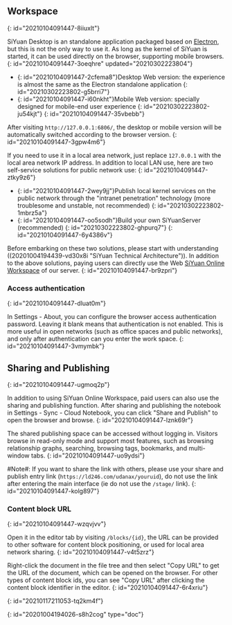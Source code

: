 ## Workspace
{: id="20210104091447-8iiuxlt"}

SiYuan Desktop is an standalone application packaged based on [Electron](https://www.electronjs.org), but this is not the only way to use it. As long as the kernel of SiYuan is started, it can be used directly on the browser, supporting mobile browsers.
{: id="20210104091447-3oeqhre" updated="20210302223804"}

* {: id="20210104091447-2cfema8"}Desktop Web version: the experience is almost the same as the Electron standalone application
  {: id="20210302223802-g5brri7"}
* {: id="20210104091447-i60nkht"}Mobile Web version: specially designed for mobile-end user experience
  {: id="20210302223802-ju54kjt"}
{: id="20210104091447-35vbebb"}

After visiting `http://127.0.0.1:6806/`, the desktop or mobile version will be automatically switched according to the browser version.
{: id="20210104091447-3gpw4m6"}

If you need to use it in a local area network, just replace `127.0.0.1` with the local area network IP address. In addition to local LAN use, here are two self-service solutions for public network use:
{: id="20210104091447-ztky9z6"}

* {: id="20210104091447-2wey9jj"}Publish local kernel services on the public network through the "intranet penetration" technology (more troublesome and unstable, not recommended)
  {: id="20210302223802-1mbrz5a"}
* {: id="20210104091447-oo5sodh"}Build your own SiYuanServer (recommended)
  {: id="20210302223802-ghpurq7"}
{: id="20210104091447-6y4386v"}

Before embarking on these two solutions, please start with understanding ((20201004194439-vd30x8i "SiYuan Technical Architecture")). In addition to the above solutions, paying users can directly use the Web [SiYuan Online Workspace](https://ld246.com/xanadu/) of our server.
{: id="20210104091447-br9zpri"}

### Access authentication
{: id="20210104091447-dluat0m"}

In Settings - About, you can configure the browser access authentication password. Leaving it blank means that authentication is not enabled. This is more useful in open networks (such as office spaces and public networks), and only after authentication can you enter the work space.
{: id="20210104091447-3vmymbk"}

## Sharing and Publishing
{: id="20210104091447-ugmoq2p"}

In addition to using SiYuan Online Workspace, paid users can also use the sharing and publishing function. After sharing and publishing the notebook in Settings - Sync - Cloud Notebook, you can click "Share and Publish" to open the browser and browse.
{: id="20210104091447-lznk69r"}

The shared publishing space can be accessed without logging in. Visitors browse in read-only mode and support most features, such as browsing relationship graphs, searching, browsing tags, bookmarks, and multi-window tabs.
{: id="20210104091447-uo9ydsi"}

#Note#: If you want to share the link with others, please use your share and publish entry link (`https://ld246.com/udanax/youruid`), do not use the link after entering the main interface (ie do not use the `/stage/` link).
{: id="20210104091447-kolg897"}

### Content block URL
{: id="20210104091447-wzqvjvv"}

Open it in the editor tab by visiting `/blocks/{id}`, the URL can be provided to other software for content block positioning, or used for local area network sharing.
{: id="20210104091447-v4t5zrz"}

Right-click the document in the file tree and then select "Copy URL" to get the URL of the document, which can be opened on the browser. For other types of content block ids, you can see "Copy URL" after clicking the content block identifier in the editor.
{: id="20210104091447-6r4xriu"}

{: id="20210117211053-tq2km4f"}


{: id="20201004194026-s8h2cog" type="doc"}

